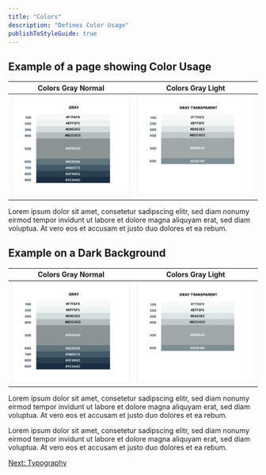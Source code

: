 ```yaml
---
title: "Colors"
description: "Defines Color Usage"
publishToStyleGuide: true
---
```


## Example of a page showing Color Usage

Colors Gray Normal            |  Colors Gray Light
:-------------------------:|:-------------------------:
![Colors Gray](./colors-gray.png)  |  ![Colors Gray Light](./colors-gray-light.png)

Lorem ipsum dolor sit amet, consetetur sadipscing elitr, sed diam nonumy eirmod tempor invidunt ut labore et dolore magna aliquyam erat, sed diam voluptua. At vero eos et accusam et justo duo dolores et ea rebum. 

<DarkWrapper>

## Example on a Dark Background

Colors Gray Normal            |  Colors Gray Light
:-------------------------:|:-------------------------:
![Colors Gray](./colors-gray.png)  |  ![Colors Gray Light](./colors-gray-light.png)

Lorem ipsum dolor sit amet, consetetur sadipscing elitr, sed diam nonumy eirmod tempor invidunt ut labore et dolore magna aliquyam erat, sed diam voluptua. At vero eos et accusam et justo duo dolores et ea rebum. 

</DarkWrapper>

Lorem ipsum dolor sit amet, consetetur sadipscing elitr, sed diam nonumy eirmod tempor invidunt ut labore et dolore magna aliquyam erat, sed diam voluptua. At vero eos et accusam et justo duo dolores et ea rebum. 

[Next: Typography](/1__documentation/1__typography/)

